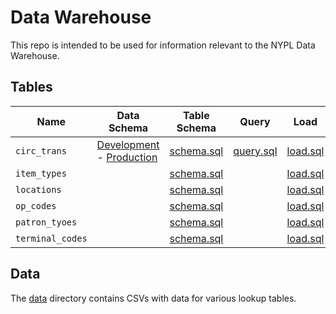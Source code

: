 # Data Warehouse

This repo is intended to be used for information relevant to the NYPL Data Warehouse.

## Tables

Name             | Data Schema                                                                                                                                                     | Table Schema                                   | Query                                    | Load                                       | Notes
---------------- | --------------------------------------------------------------------------------------------------------------------------------------------------------------- | ---------------------------------------------- | ---------------------------------------- | ------------------------------------------ | ------------------------------------
`circ_trans`     | [Development](https://dev-platform.nypl.org/api/v0.1/current-schemas/circ_trans) - [Production](https://platform.nypl.org/api/v0.1/current-schemas/circ_trans)  | [schema.sql](tables/circ_trans/schema.sql)     | [query.sql](tables/circ_trans/query.sql) | [load.sql](tables/circ_trans/load.sql)     | [Notes](tables/circ_trans/README.md)
`item_types`     |                                                                                                                                                                 | [schema.sql](tables/item_types/schema.sql)     |                                          | [load.sql](tables/item_types/load.sql)     |
`locations`      |                                                                                                                                                                 | [schema.sql](tables/locations/schema.sql)      |                                          | [load.sql](tables/locations/load.sql)      |
`op_codes  `     |                                                                                                                                                                 | [schema.sql](tables/op_codes/schema.sql)       |                                          | [load.sql](tables/op_codes/load.sql)       |
`patron_tyoes`   |                                                                                                                                                                 | [schema.sql](tables/patron_types/schema.sql)   |                                          | [load.sql](tables/patron_tyoes/load.sql)   |
`terminal_codes` |                                                                                                                                                                 | [schema.sql](tables/terminal_codes/schema.sql) |                                          | [load.sql](tables/terminal_codes/load.sql) |

## Data

The [data](data) directory contains CSVs with data for various lookup tables.
